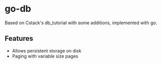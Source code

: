 # go-db

Based on Cstack's db_tutorial with some additions, implemented with go.

## Features

- Allows persistent storage on disk
- Paging with variable size pages
